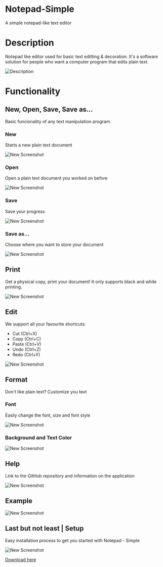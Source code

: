 # Notepad-Simple
A simple notepad-like text editor

# Description

Notepad like editor used for basic text editting & decoration. 
It's a software solution for people who want a computer program that edits plain text.

![Description](https://github.com/ivostojanov/Notepad-Simple/blob/master/Screenshots/Screenshot_2.png?raw=true)

# Functionality

## New, Open, Save, Save as...

Basic funcionality of any text manipulation program.

### New

Starts a new plain text document

![New Screenshot](https://github.com/ivostojanov/Notepad-Simple/blob/master/Screenshots/Screenshot_1.png?raw=true)

### Open

Open a plain text document you worked on before

![New Screenshot](https://github.com/ivostojanov/Notepad-Simple/blob/master/Screenshots/Screenshot_3.png?raw=true)

### Save

Save your progress

![New Screenshot](https://github.com/ivostojanov/Notepad-Simple/blob/master/Screenshots/Screenshot_5.png?raw=true)

### Save as...

Choose where you want to store your document

![New Screenshot](https://github.com/ivostojanov/Notepad-Simple/blob/master/Screenshots/Screenshot_6.png?raw=true)

## Print

Get a physical copy, print your document!
It only supports black and white printing.

![New Screenshot](https://github.com/ivostojanov/Notepad-Simple/blob/master/Screenshots/Screenshot_7.png?raw=true)

## Edit

We support all your favourite shortcuts:
* Cut (Ctrl+X)
* Copy (Ctrl+C)
* Paste (Ctrl+V)
* Undo (Ctrl+Z)
* Redo (Ctrl+Y)

![New Screenshot](https://github.com/ivostojanov/Notepad-Simple/blob/master/Screenshots/Screenshot_8.png?raw=true)

## Format

Don't like plain text?
Customize you text

### Font
Easily change the font, size and font style

![New Screenshot](https://github.com/ivostojanov/Notepad-Simple/blob/master/Screenshots/Screenshot_9.png?raw=true)

### Background and Text Color

![New Screenshot](https://github.com/ivostojanov/Notepad-Simple/blob/master/Screenshots/Screenshot_13.png?raw=true)

## Help

Link to the GitHub repository and information on the application

![New Screenshot](https://github.com/ivostojanov/Notepad-Simple/blob/master/Screenshots/Screenshot_14.png?raw=true)

## Example

![New Screenshot](https://github.com/ivostojanov/Notepad-Simple/blob/master/Screenshots/Screenshot_11.png?raw=true)

## Last but not least | Setup

Easy installation process to get you started with Notepad - Simple

![New Screenshot](https://github.com/ivostojanov/Notepad-Simple/blob/master/Screenshots/setup.png?raw=true)

[Download here](https://github.com/ivostojanov/Notepad-Simple/blob/master/Setup/notepad_simple_setup.exe)
